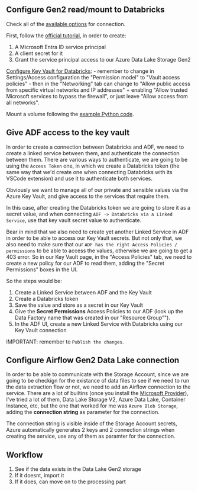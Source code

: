 
## Configure Gen2 read/mount to Databricks
Check all of the [available options](https://learn.microsoft.com/en-us/azure/databricks/connect/storage/azure-storage) for connection.

First, follow the [official tutorial](https://learn.microsoft.com/en-us/azure/databricks/connect/storage/tutorial-azure-storage), in order to create:
1. A Microsoft Entra ID service principal 
1. A client secret for it
1. Grant the service principal access to our Azure Data Lake Storage Gen2


[Configure Key Vault for Databricks](https://learn.microsoft.com/en-us/azure/databricks/security/secrets/secret-scopes): 
    - remember to change in Settings/Access configuration the "Permission model"  to "Vault access policies"
    - then in the "Networking" tab can change to "Allow public access from specific virtual networks and IP addresses" + enabling
                "Allow trusted Microsoft services to bypass the firewall", or just leave "Allow access from all networks".


Mount a volume following the [example Python code](https://learn.microsoft.com/en-us/azure/databricks/dbfs/mounts).


## Give ADF access to the key vault

In order to create a connection between Databricks and ADF, we need to create a linked service between them, and authenticate the connection between them.
There are various ways to authenticate, we are going to be using the `Access Token` one, in which we create a Databricks token (the same way that we'd create one 
when connecting Databricks with its VSCode extension) and use it to authenticate both services. 

Obviously we want to manage all of our private and sensible values via the Azure Key Vault, and give access to the services that require them.

In this case, after creating the Databricks token we are going to store it as a secret value, and when connecting `ADF -> Databricks via a Linked Service`, 
use that key vault secret value to authenticate.

Bear in mind that we also need to create yet another Linked Service in ADF in order to be able to access our Key Vault secrets.
But not only that, we also need to make sure that our `ADF has the right Access Policies / permissions` to be able to access the values, otherwise we are going
to get a 403 error. So in our Key Vault page, in the "Access Policies" tab, we need to create a new policy for our ADF to read them, adding the "Secret Permissions"
boxes in the UI.

So the steps would be:
1. Create a Linked Service between ADF and the Key Vault
2. Create a Databricks token
3. Save the value and store as a secret in our Key Vault
4. Give the **Secret Permissions** Access Policies to our ADF (look up the Data Factory name that was created in our "Resource Group"").
5. In the ADF UI, create a new Linked Service with Databricks using our Key Vault connection

IMPORTANT: remember to `Publish the changes`.

## Configure Airflow Gen2 Data Lake connection

In order to be able to communicate with the Storage Account, since we are going to be checkign for the existance of data files to see if we need to
run the data extraction flow or not, we need to add an Airflow connection to the service.
There are a lot of builtins (once you install the [Microsoft Provider](https://airflow.apache.org/docs/apache-airflow-providers-microsoft-azure/stable/index.html)),
I've tried a lot of them, Data Lake Storage V2, Azure Data Lake, Container Instance, etc, but the one that worked for me was `Azure Blob Storage`, adding the **connection string** as parameter for the connection.

The connection string is visible inside of the Storage Account secrets, Azure automatically generates 2 keys and 2 connection strings when creating the service, use any of them as paramter for the connection.



## Workflow

1. See if the data exists in the Data Lake Gen2 storage
1. If it doesnt, import it 
1. If it does, can move on to the processing part
